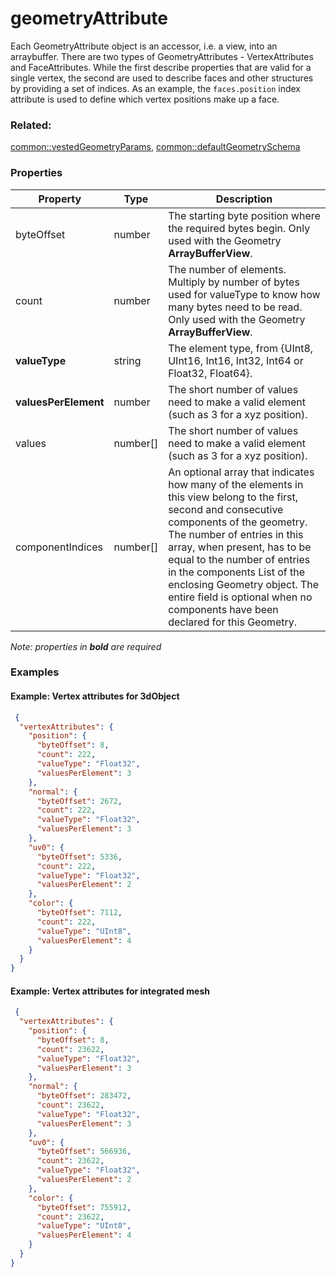 # geometryAttribute

Each GeometryAttribute object is an accessor, i.e. a view, into an arraybuffer. There are two types of GeometryAttributes - VertexAttributes and FaceAttributes. While the first describe properties that are valid for a single vertex, the second are used to describe faces and other structures by providing a set of indices. As an example, the <code>faces.position</code> index attribute is used to define which vertex positions make up a face.

### Related:

[common::vestedGeometryParams](vestedGeometryParams.md), [common::defaultGeometrySchema](defaultGeometrySchema.md)
### Properties

| Property | Type | Description |
| --- | --- | --- |
| byteOffset | number | The starting byte position where the required bytes begin. Only used with the Geometry **ArrayBufferView**. |
| count | number | The number of elements. Multiply by number of bytes used for valueType to know how many bytes need to be read. Only used with the Geometry **ArrayBufferView**. |
| **valueType** | string | The element type, from {UInt8, UInt16, Int16, Int32, Int64 or Float32, Float64}. |
| **valuesPerElement** | number | The short number of values need to make a valid element (such as 3 for a xyz position). |
| values | number[] | The short number of values need to make a valid element (such as 3 for a xyz position). |
| componentIndices | number[] | An optional array that indicates how many of the elements in this view belong to the first, second and consecutive components of the geometry. The number of entries in this array, when present, has to be equal to the number of entries in the components List of the enclosing Geometry object. The entire field is optional when no components have been declared for this Geometry. |

*Note: properties in **bold** are required*

### Examples 

#### Example: Vertex attributes for 3dObject 

```json
 {
  "vertexAttributes": {
    "position": {
      "byteOffset": 8,
      "count": 222,
      "valueType": "Float32",
      "valuesPerElement": 3
    },
    "normal": {
      "byteOffset": 2672,
      "count": 222,
      "valueType": "Float32",
      "valuesPerElement": 3
    },
    "uv0": {
      "byteOffset": 5336,
      "count": 222,
      "valueType": "Float32",
      "valuesPerElement": 2
    },
    "color": {
      "byteOffset": 7112,
      "count": 222,
      "valueType": "UInt8",
      "valuesPerElement": 4
    }
  }
} 
```

#### Example: Vertex attributes for integrated mesh 

```json
 {
  "vertexAttributes": {
    "position": {
      "byteOffset": 8,
      "count": 23622,
      "valueType": "Float32",
      "valuesPerElement": 3
    },
    "normal": {
      "byteOffset": 283472,
      "count": 23622,
      "valueType": "Float32",
      "valuesPerElement": 3
    },
    "uv0": {
      "byteOffset": 566936,
      "count": 23622,
      "valueType": "Float32",
      "valuesPerElement": 2
    },
    "color": {
      "byteOffset": 755912,
      "count": 23622,
      "valueType": "UInt8",
      "valuesPerElement": 4
    }
  }
} 
```


